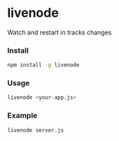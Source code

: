 # livenode

Watch and restart in tracks changes

### Install

```bash
npm install -g livenode
```

### Usage

```bash
livenode <your-app.js>
```

### Example

```bash
livenode server.js
```
